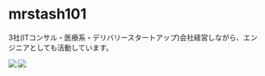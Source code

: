 # mrstash101
3社(ITコンサル・医療系・デリバリースタートアップ)会社経営しながら、エンジニアとしても活動しています。

<a href="https://github.com/mrstash101/github-readme-stats">
  <img align="left" src="https://github-readme-stats.vercel.app/api?username=mrstash101&count_private=true&show_icons=true" />
</a>
<a href="https://github.com/mrstash101/github-readme-stats">
  <img align="left" src="https://github-readme-stats.vercel.app/api/top-langs/?username=mrstash101" />
</a>

